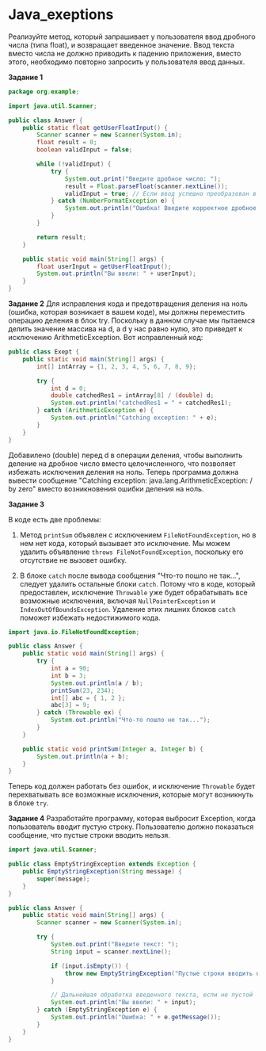# Java_exeptions


Реализуйте метод, который запрашивает у пользователя ввод дробного числа (типа float), и возвращает введенное значение. Ввод текста вместо числа не должно приводить к падению приложения, вместо этого, необходимо повторно запросить у пользователя ввод данных.


**Задание 1**
```Java
package org.example;

import java.util.Scanner;

public class Answer {
    public static float getUserFloatInput() {
        Scanner scanner = new Scanner(System.in);
        float result = 0;
        boolean validInput = false;

        while (!validInput) {
            try {
                System.out.print("Введите дробное число: ");
                result = Float.parseFloat(scanner.nextLine());
                validInput = true; // Если ввод успешно преобразован в float, выходим из цикла
            } catch (NumberFormatException e) {
                System.out.println("Ошибка! Введите корректное дробное число.");
            }
        }

        return result;
    }

    public static void main(String[] args) {
        float userInput = getUserFloatInput();
        System.out.println("Вы ввели: " + userInput);
    }
}
```
**Задание 2**
Для исправления кода и предотвращения деления на ноль (ошибка, которая возникает в вашем коде), мы должны переместить операцию деления в блок try. Поскольку в данном случае мы пытаемся делить значение массива на d, а d у нас равно нулю, это приведет к исключению ArithmeticException. Вот исправленный код:

```java
public class Exept {
    public static void main(String[] args) {
        int[] intArray = {1, 2, 3, 4, 5, 6, 7, 8, 9};

        try {
            int d = 0;
            double catchedRes1 = intArray[8] / (double) d;
            System.out.println("catchedRes1 = " + catchedRes1);
        } catch (ArithmeticException e) {
            System.out.println("Catching exception: " + e);
        }
    }
}
```
Добавилено (double) перед d в операции деления, чтобы выполнить деление на дробное число вместо целочисленного, что позволяет избежать исключения деления на ноль. Теперь программа должна вывести сообщение "Catching exception: java.lang.ArithmeticException: / by zero" вместо возникновения ошибки деления на ноль.

**Задание 3**

В коде есть две проблемы:

1. Метод `printSum` объявлен с исключением `FileNotFoundException`, но в нем нет кода, который вызывает это исключение. Мы можем удалить объявление `throws FileNotFoundException`, поскольку его отсутствие не вызовет ошибку.

2. В блоке `catch` после вывода сообщения "Что-то пошло не так...", следует удалить остальные блоки `catch`. Потому что в коде, который предоставлен, исключение `Throwable` уже будет обрабатывать все возможные исключения, включая `NullPointerException` и `IndexOutOfBoundsException`. Удаление этих лишних блоков `catch` поможет избежать недостижимого кода.


```java
import java.io.FileNotFoundException;

public class Answer {
    public static void main(String[] args) {
        try {
            int a = 90;
            int b = 3;
            System.out.println(a / b);
            printSum(23, 234);
            int[] abc = { 1, 2 };
            abc[3] = 9;
        } catch (Throwable ex) {
            System.out.println("Что-то пошло не так...");
        }
    }

    public static void printSum(Integer a, Integer b) {
        System.out.println(a + b);
    }
}
```

Теперь код должен работать без ошибок, и исключение `Throwable` будет перехватывать все возможные исключения, которые могут возникнуть в блоке `try`.

**Задание 4**
Разработайте программу, которая выбросит Exception, когда пользователь вводит пустую строку. Пользователю должно показаться сообщение, что пустые строки вводить нельзя.

```java
import java.util.Scanner;

public class EmptyStringException extends Exception {
    public EmptyStringException(String message) {
        super(message);
    }
}

public class Answer {
    public static void main(String[] args) {
        Scanner scanner = new Scanner(System.in);

        try {
            System.out.print("Введите текст: ");
            String input = scanner.nextLine();

            if (input.isEmpty()) {
                throw new EmptyStringException("Пустые строки вводить нельзя!");
            }

            // Дальнейшая обработка введенного текста, если не пустой
            System.out.println("Вы ввели: " + input);
        } catch (EmptyStringException e) {
            System.out.println("Ошибка: " + e.getMessage());
        }
    }
}
```

